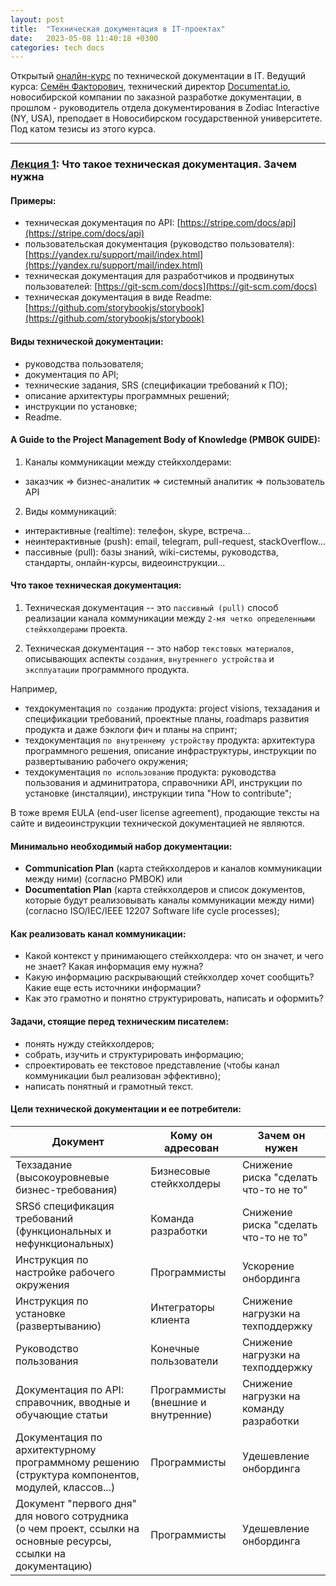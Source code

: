 ```yaml
---
layout: post
title:  "Техническая документация в IT-проектах"
date:   2023-05-08 11:40:18 +0300
categories: tech docs
---
```


Открытый [оналйн-курс](https://documentat.io/courses/open-course/) по технической документации в IT. Ведущий курса: [Семён Факторович](https://factorized.net), технический директор [Documentat.io](https://documentat.io), новосибирской компании по заказной разработке документации, в прошлом - руководитель отдела документирования в Zodiac Interactive (NY, USA), преподает в Новосибирском государственной университете. Под катом тезисы из этого курса.

------

### [Лекция 1](https://www.youtube.com/live/w0DNTDE3EgE?feature=share): Что такое техническая документация. Зачем нужна

#### Примеры:
- техническая документация по API: [https://stripe.com/docs/api](https://stripe.com/docs/api)
- пользовательская документация (руководство пользователя): [https://yandex.ru/support/mail/index.html](https://yandex.ru/support/mail/index.html)
- техническая документация для разработчиков и продвинутых пользователей: [https://git-scm.com/docs](https://git-scm.com/docs)
- техническая документация в виде Readme: [https://github.com/storybookjs/storybook](https://github.com/storybookjs/storybook)

#### Виды технической документации:
- руководства пользователя;
- документация по API;
- технические задания, SRS (спецификации требований к ПО);
- описание архитектуры программных решений;
- инструкции по установке;
- Readme.

#### A Guide to the Project Management Body of Knowledge (PMBOK GUIDE):

1. Каналы коммуникации между стейкхолдерами:
- заказчик => бизнес-аналитик => системный аналитик => пользователь API

2. Виды коммуникаций:
- интерактивные (realtime): телефон, skype, встреча...
- неинтерактивные (push): email, telegram, pull-request, stackOverflow...
- пассивные (pull): базы знаний, wiki-системы, руководства, стандарты, онлайн-курсы, видеоинструкции...

#### Что такое техническая документация:

1. Техническая документация -- это `пассивный (pull)` способ реализации канала коммуникации между `2-мя четко определенными стейкхолдерами` проекта.

2. Техническая документация -- это набор `текстовых материалов`, описывающих аспекты `создания`, `внутреннего устройства` и `эксплуатации` программного продукта.  

Например, 
- техдокументация `по созданию` продукта: project visions, техзадания и спецификации требований, проектные планы, roadmaps развития продукта и даже бэклоги фич и планы на спринт;
- техдокументация `по внутреннему устройству` продукта: архитектура программного решения, описание инфраструктуры, инструкции по развертыванию рабочего окружения;
- техдокументация `по использованию` продукта: руководства пользования и админитратора, справочники API, инструкции по установке (инсталяции), инструкции типа "How to contribute";

В тоже время EULA (end-user license agreement), продающие тексты на сайте и видеоинструкции технической документацией не являются.

#### Минимально необходимый набор документации:
- **Communication Plan** (карта стейкхолдеров и каналов коммуникации между ними) (согласно PMBOK) или
- **Documentation Plan** (карта стейкхолдеров и список документов, которые будут реализовывать каналы коммуникации между ними) (согласно ISO/IEC/IEEE 12207 Software life cycle processes);

#### Как реализовать канал коммуникации:
- Какой контекст у принимающего стейкхолдера: что он значет, и чего не знает? Какая информация ему нужна?
- Какую информацию раскрывающий стейкхолдер хочет сообщить? Какие еще есть источники информации?
- Как это грамотно и понятно структурировать, написать и оформить?

#### Задачи, стоящие перед техническим писателем:
- понять нужду стейкхолдеров;
- собрать, изучить и структурировать информацию;
- спроектировать ее текстовое представление (чтобы канал коммуникации был реализован эффективно);
- написать понятный и грамотный текст.

#### Цели технической документации и ее потребители:

|Документ|Кому он адресован|Зачем он нужен|
|------------------|------------------|------------------|
|Техзадание (высокоуровневые бизнес-требования)|Бизнесовые стейкхолдеры|Снижение риска "сделать что-то не то"|
|SRSб спецификация требований (функциональных и нефункциональных)|Команда разработки|Снижение риска "сделать что-то не то"|
|Инструкция по настройке рабочего окружения|Программисты|Ускорение онбординга|
|Инструкция по установке (развертыванию)|Интеграторы клиента|Снижение нагрузки на техподдержку|
|Руководство пользования|Конечные пользователи|Снижение нагрузки на техподдержку|
|Документация по API: справочник, вводные и обучающие статьи|Программисты (внешние и внутренние)|Снижение нагрузки на команду разработки|
|Документация по архитектурному программному решению (структура компонентов, модулей, классов...)|Программисты|Удешевление онбординга|
|Документ "первого дня" для нового сотрудника (о чем проект, ссылки на основные ресурсы, ссылки на документацию)|Программисты|Удешевление онбординга|
